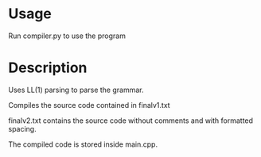 # Usage

Run compiler.py to use the program

# Description

Uses LL(1) parsing to parse the grammar.

Compiles the source code contained in finalv1.txt

finalv2.txt contains the source code without comments and with formatted spacing.

The compiled code is stored inside main.cpp.
